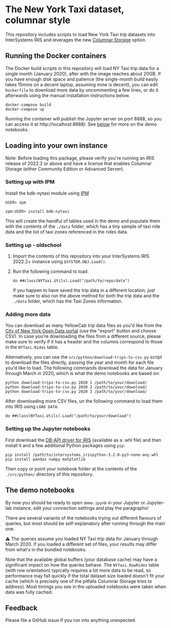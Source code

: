 # The New York Taxi dataset, columnar style

This repository includes scripts to load New York Taxi trip datasets into InterSystems IRIS and leverages the new [Columnar Storage](https://learning.intersystems.com/course/view.php?id=2112) option.

## Running the Docker containers

The Docker build scripts in this repository will load NY Taxi trip data for a single month (January 2020), after with the image reaches about 20GB. If you have enough disk space and patience (the single-month build easily takes 15mins on a decent laptop, assuming mine is decent), you can edit `Dockerfile` to download more data by uncommenting a few lines, or do it afterwards using the manual installation instructions below.

```Shell
docker-compose build
docker-compose up
```

Running the container will publish the Jupyter server on port 8888, so you can access it at http://localhost:8888/. See [below](#demo-notebooks) for more on the demo notebooks.


## Loading into your own instance

Note: Before loading this package, please verify you're running an IRIS release of 2022.2 or above and have a license that enables Columnar Storage (either Community Edition or Advanced Server).

### Setting up with IPM

Install the bdb-nytaxi module using [IPM](https://github.com/intersystems/ipm)

```ObjectScript
USER> zpm

zpm:USER> install bdb-nytaxi
```

This will create the handful of tables used in the demo and populate them with the contents of the `./data` folder, which has a tiny sample of taxi ride data and the list of taxi zones referenced in the rides data.


### Setting up - oldschool

1. Import the contents of this repository into your InterSystems IRIS 2022.2+ instance using `$SYSTEM.OBJ.Load()`. 

2. Run the following command to load:

    ```ObjectScript
    do ##class(NYTaxi.Utils).Load("/path/to/repo/data")
    ```

    If you happen to have saved the trip data in a different location, just make sure to also run the above method for both the trip data and the `./data` folder, which has the Taxi Zones information.

### Adding more data

You can download as many YellowCab trip data files as you'd like from the [City of New York Open Data portal](https://data.cityofnewyork.us/browse?Dataset-Information_Agency=Taxi+and+Limousine+Commission+%28TLC%29&) (use the "export" button and choose CSV). In case you're downloading the files from a different source, please make sure to verify if it has a header and the columns correspond to those in the `NYTaxi.Rides` table.

Alternatively, you can use the `src/python/download-trips-to-csv.py` script to download the files directly, passing the year and month for each file you'd like to load. The following commands download the data for January through March in 2020, which is what the demo notebooks are based on:

   ```Shell
   python download-trips-to-csv.py 2020 1 /path/to/your/download/
   python download-trips-to-csv.py 2020 2 /path/to/your/download/
   python download-trips-to-csv.py 2020 3 /path/to/your/download/
   ```

After downloading more CSV files, un the following command to load them into IRIS using `LOAD DATA`:

```ObjectScript
do ##class(NYTaxi.Utils).Load("/path/to/your/download")
```



### Setting up the Jupyter notebooks

First download the [DB-API driver for IRIS](https://intersystems-community.github.io/iris-driver-distribution/) (available as a .whl file) and then install it and a few additional Python packages using `pip`:

```shell
pip install /path/to/intersystems_irispython-3.2.0-py3-none-any.whl
pip install pandas numpy matplotlib
```

Then copy or point your notebook folder at the contents of the `./src/python/` directory of this repository.

## The demo notebooks

By now you should be ready to open `demo.ipynb` in your Jupyter or Jupyter-lab instance, edit your connection settings and play the paragraphs!

There are several variants of the notebooks trying out different flavours of queries, but most should be self-explanatory after running through the main one. 

:warning: The queries assume you loaded NY Taxi trip data for January through March 2020. If you loaded a different set of files, your results may differ from what's in the bundled notebooks.

Note that the available global buffers (your database cache) may have a significant impact on how the queries behave. The `NYTaxi.RowRides` table (with row orientation) typically requires a lot more data to be read, so performance may fall quickly if the total dataset size loaded doesn't fit your cache (which is precisely one of the pitfalls Columnar Storage tries to address). Most timings you see in the uploaded notebooks were taken when data was fully cached.

## Feedback

Please file a GitHub issue if you run into anything unexpected.